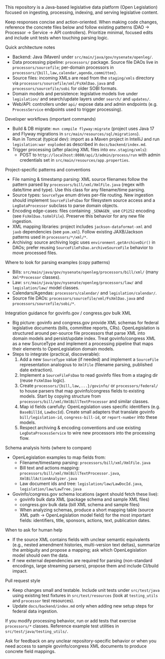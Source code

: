 This repository is a Java-based legislative data platform (Open Legislation) focused on ingesting, processing, indexing, and serving legislative content.

Keep responses concise and action-oriented. When making code changes, reference the concrete files below and follow existing patterns (DAO -> Processor -> Service -> API controllers). Prioritize minimal, focused edits and include unit tests when touching parsing logic.

Quick architecture notes
- Backend: Java (Maven) under `src/main/java/gov/nysenate/openleg/`.
- Data processing pipeline: `processors/` package. Source file DAOs live in `processors/sourcefile`; per-domain processors in `processors/{bill,law,calendar,agenda,committee}`.
- Source files: incoming XMLs are read from the `staging/xmls` directory via `processors/sourcefile/xml/FsXmlDao.java` and `processors/sourcefile/sobi` for older SOBI formats.
- Domain models and persistence: legislative models live under `legislation/` and search/update layers under `search/` and `updates/`.
- Web/API: controllers under `api/` expose data and admin endpoints (e.g. `ProcessService` endpoints used to trigger processing).

Developer workflows (important commands)
- Build & DB migrate: `mvn compile flyway:migrate` (project uses Java 17 and Flyway migrations in `src/main/resources/sql/migrations`).
- Run in Tomcat (typical dev): import as a Maven project in IntelliJ and run `legislation:war exploded` as described in `docs/backend/index.md`.
- Trigger processing (after placing XML files into `env.staging/xmls`):
  - POST to `http://localhost:8080/api/3/admin/process/run` with admin credentials set in `src/main/resources/app.properties`.

Project-specific patterns and conventions
- File naming & timestamp parsing: XML source filenames follow the pattern parsed by `processors/bill/xml/XmlFile.java` (regex with date/time and type). Use this class for any filename/time parsing.
- Source types: `SourceType` enum drives per-file routing. New ingestion should implement `SourceFileFsDao` for filesystem source access and a `LegDataProcessor` subclass to parse domain objects.
- Encoding edge-cases: files containing `_SENAGEN_` use `CP1252` encoding (see `FsXmlDao.toXmlFile`). Preserve this behavior for any new file ingestion.
- XML mapping libraries: project includes `jackson-dataformat-xml` and `jaxb` dependencies (see `pom.xml`). Follow existing JAXB/Jackson patterns used in `processors/*/xml/*`.
- Archiving: source archiving logic uses `environment.getArchiveDir()` in DAOs; prefer reusing `SourceFileFsDao.archiveSourceFile` behavior to move processed files.

Where to look for parsing examples (copy patterns)
- Bills: `src/main/java/gov/nysenate/openleg/processors/bill/xml/` (many `Xml*Processor` classes).
- Law: `src/main/java/gov/nysenate/openleg/processors/law/` and `legislation/law/` model classes.
- Calendars/Agendas: `processors/calendar/` and `legislation/calendar/`.
- Source file DAOs: `processors/sourcefile/xml/FsXmlDao.java` and `processors/sourcefile/sobi/*`.

Integration guidance for govinfo.gov / congress.gov bulk XML
- Big picture: govinfo and congress.gov provide XML schemas for federal legislative documents (bills, committee reports, CRs). OpenLegislation is structured around per-source file processors that parse XML into domain models and persist/update index. Treat govinfo/congress XML as a new SourceType and implement a processing pipeline that maps their elements to OpenLegislation domain models.
- Steps to integrate (practical, discoverable):
  1. Add a new `SourceType` value (if needed) and implement a `SourceFile` representation analogous to `XmlFile` (filename parsing, published date extraction).
  2. Implement a `SourceFileFsDao` to read govinfo files from a staging dir (reuse `FsXmlDao` logic).
  3. Create `processors/{bill,law,...}/govinfo/` or `processors/federal/` to house parsers that map govinfo/congress fields to existing models. Start by copying structure from `processors/bill/xml/XmlBillTextProcessor` and similar classes.
  4. Map id fields carefully: OpenLegislation uses specific identifiers (e.g. `BaseBillId`, `LawDocId`). Create small adapters that translate govinfo `bill/legislation-id`, `congress-bill-id`, or `report-number` into these models.
  5. Respect archiving & encoding conventions and use existing `LegDataProcessService` to wire new processors into the processing flow.

Schema analysis hints (where to compare)
- OpenLegislation examples to map fields from:
  - Filename/timestamp parsing: `processors/bill/xml/XmlFile.java`
  - Bill text and actions mapping: `processors/bill/xml/XmlBillTextProcessor.java`, `XmlBillActionAnalyzer.java`
  - Law document ids and tree: `legislation/law/LawDocId.java`, `legislation/law/LawTree.java`
- Govinfo/congress.gov schema locations (agent should fetch these live):
  - govinfo bulk data XML (package schema and sample XML files)
  - congress.gov bulk data (bill XML schema and sample files)
  - When analyzing schemas, produce a short mapping table (source XML path -> OpenLegislation model field) for the most important fields: identifiers, title, sponsors, actions, text, publication dates.

When to ask for human help
- If the source XML contains fields with unclear semantic equivalents (e.g., nested amendment histories, multi-version text deltas), summarize the ambiguity and propose a mapping; ask which OpenLegislation model should own the data.
- If new external dependencies are required for parsing (non-standard encodings, large streaming parsers), propose them and include CI/build impact.

Pull request style
- Keep changes small and testable. Include unit tests under `src/test/java` using existing test fixtures in `src/test/resources` (look at `testing_utils` and `processor` test resources).
- Update `docs/backend/index.md` only when adding new setup steps for federal data ingestion.

If you modify processing behavior, run or add tests that exercise `processors/*` classes. Reference example test utilities in `src/test/java/testing_utils/`.

Ask for feedback on any unclear repository-specific behavior or when you need access to sample govinfo/congress XML documents to produce concrete field mappings.
